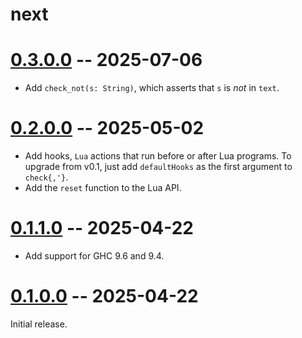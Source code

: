 # next

# [0.3.0.0] -- 2025-07-06

[0.3.0.0]: https://github.com/GaloisInc/oughta/releases/tag/v0.3.0.0

- Add `check_not(s: String)`, which asserts that `s` is *not* in `text`.

# [0.2.0.0] -- 2025-05-02

[0.2.0.0]: https://github.com/GaloisInc/oughta/releases/tag/v0.2.0.0

- Add hooks, `Lua` actions that run before or after Lua programs. To upgrade
  from v0.1, just add `defaultHooks` as the first argument to `check{,'}`.
- Add the `reset` function to the Lua API.

# [0.1.1.0] -- 2025-04-22

[0.1.1.0]: https://github.com/GaloisInc/oughta/releases/tag/v0.1.1.0

- Add support for GHC 9.6 and 9.4.

# [0.1.0.0] -- 2025-04-22

[0.1.0.0]: https://github.com/GaloisInc/oughta/releases/tag/v0.1.0.0

Initial release.
